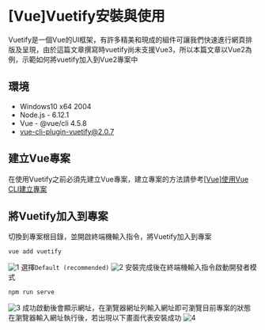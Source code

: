 # [Vue]Vuetify安裝與使用
Vuetify是一個Vue的UI框架，有許多精美和現成的組件可讓我們快速進行網頁排版及呈現，由於這篇文章撰寫時vuetify尚未支援Vue3，所以本篇文章以Vue2為例，示範如何將vuetify加入到Vue2專案中

## 環境
- Windows10 x64 2004
- Node.js - 6.12.1
- Vue - @vue/cli 4.5.8
- vue-cli-plugin-vuetify@2.0.7

## 建立Vue專案
在使用Vuetify之前必須先建立Vue專案，建立專案的方法請參考[[Vue]使用Vue CLI建立專案](https://vincent87720.github.io/Blog/vue-vuecli-init/index.html)

## 將Vuetify加入到專案
切換到專案根目錄，並開啟終端機輸入指令，將Vuetify加入到專案
```shell
vue add vuetify
```
![1]()
選擇`Default (recommended)`
![2]()
安裝完成後在終端機輸入指令啟動開發者模式
```shell
npm run serve
```
![3]()
成功啟動後會顯示網址，在瀏覽器網址列輸入網址即可瀏覽目前專案的狀態
在瀏覽器輸入網址執行後，若出現以下畫面代表安裝成功
![4]()